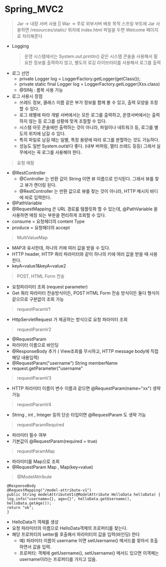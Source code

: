 # Spring_MVC2
> Jar -> 내장 서버 사용  ||  War -> 주로 외부서버 배포 목적
> 스프링 부트에 Jar 사용하면 /resources/static/ 위치에 index.html 파일을 두면 Welcome 페이지로 처리해준다

+ Logging
  > 운영 시스템에서는 System.out.println() 같은 시스템 콘솔을 사용해서 필요한 정보를 출력하지 않고, 별도의 로깅 라이브러리를 
  > 사용해서 로그를 출력
+ 로그 선언
  + private Logger log = LoggerFactory.getLogger(getClass());
  + private static final Logger log = LoggerFactory.getLogger(Xxx.class)  
  +  @Slf4j : 롬복 사용 가능
+ 로그 사용시 장점
  + 쓰레드 정보, 클래스 이름 같은 부가 정보를 함께 볼 수 있고, 출력 모양을 조정할 수 있다.
  + 로그 레벨에 따라 개발 서버에서는 모든 로그를 출력하고, 운영서버에서는 출력하지 않는 등 로그를 상황에 맞게 조절할 수 있다.
  + 시스템 아웃 콘솔에만 출력하는 것이 아니라, 파일이나 네트워크 등, 로그를 별도의 위치에 남길 수 있다. 
  + 특히 파일로 남길 때는 일별, 특정 용량에 따라 로그를 분할하는 것도 가능하다.
  + 성능도 일반 System.out보다 좋다. (내부 버퍼링, 멀티 쓰레드 등등) 그래서 실무에서는 꼭 로그를 사용해야 한다.

> 요청 매핑
+ @RestController
  + @Controller 는 반환 값이 String 이면 뷰 이름으로 인식된다. 그래서 뷰를 찾고 뷰가 랜더링 된다.
  + @RestController 는 반환 값으로 뷰를 찾는 것이 아니라, HTTP 메시지 바디에 바로 입력한다.
+ @PathVariable
+ @RequestMapping 은 URL 경로를 템플릿화 할 수 있는데, @PathVariable 을 사용하면 매칭 되는 부분을 편리하게 조회할 수 있다.
+ consume = 요청헤더의 content Type 
+ produce = 요청헤더의 accept 
>MultiValueMap
 + MAP과 유사한데, 하나의 키에 여러 값을 받을 수 있다.
 + HTTP header, HTTP 쿼리 파라미터와 같이 하나의 키에 여러 값을 받을 때 사용한다. 
 + keyA=value1&keyA=value2
> POST, HTML Form 전송
  + 요청파라미터 조회 (request parameter) 
  + Get 쿼리 파라미터 전송방식이든, POST HTML Form 전송 방식이든 둘다 형식이 같으므로 구분없이 조회 가능
> requestParamV1
  + HttpServletRequest 가 제공하는 방식으로 요청 파라미터 조회
> requestParamV2
  + @RequestParam
  + 파라미터 이름으로 바인딩
  + @ResponseBody 추가 ( View조회를 무시하고, HTTP message body에 직접 해당 내용입력)
  + @RequestParam("username") String memberName
  + request.getParameter("username"
> requestParamV3
  + HTTP 파라미터 이름이 변수 이름과 같으면 @RequestParam(name="xx") 생략 가능
> requestParamV4
  + String , int , Integer 등의 단순 타입이면 @RequestParam 도 생략 가능
> requestParamRequired
  + 파라미터 필수 여부
  + 기본값이 @RequestParam(required = true) 
> requestParamMap
  + 파라미터를 Map으로 조회
  + @RequestParam Map , Map(key=value)
> @ModelAttribute
  ```
   @ResponseBody
   @RequestMapping("/model-attribute-v1")
   public String modelAttributeV1(@ModelAttribute HelloData helloData) {
   log.info("username={}, age={}", helloData.getUsername(),
   helloData.getAge());
   return "ok";
   }
   ```
 + HelloData가 객체를 생성
 + 요청 파라미터의 이름으로 HelloData객체의 프로퍼티를 찾는다.
 + 해당 프로퍼티의 setter를 호출해서 파라미터의 값을 입력(바인딩) 한다
    + 예) 파라미터 이름이 username 이면 setUsername() 메서드를 찾아서 호출하면서 값을 입력.
    + 프로퍼티: 객체에 getUsername(), setUsername() 메서드 있으면 이객체는 username이라는 프로퍼티를 가지고 있음.
